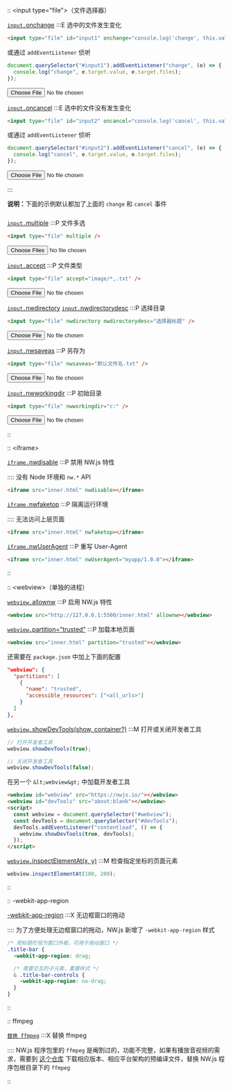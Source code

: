 <meta order="2" description="DOM 的改动" document="https://nwjs-docs.readthedocs.io/zh/latest/References/Changes%20to%20DOM/" />

:: &lt;input type="file"&gt;（文件选择器）

[`input.`onchange](API:E)
:::E 选中的文件发生变化

```html
<input type="file" id="input1" onchange="console.log('change', this.value, this.files)" />
```

或通过 `addEventListener` 侦听

```javascript
document.querySelector("#input1").addEventListener("change", (e) => {
  console.log("change", e.target.value, e.target.files);
});
```

<div class="element">
  <input type="file" onchange="console.log('change', this.value, this.files)" />
</div>

[`input.`oncancel](API:E)
:::E 选中的文件没有发生变化

```html
<input type="file" id="input2" oncancel="console.log('cancel', this.value, this.files)" />
```

或通过 `addEventListener` 侦听

```javascript
document.querySelector("#input2").addEventListener("cancel", (e) => {
  console.log("cancel", e.target.value, e.target.files);
});
```

<div class="element">
  <input type="file" oncancel="console.log('cancel', this.value, this.files)" />
</div>

::: <p style="padding-bottom:10px"><b>说明：</b>下面的示例默认都加了上面的 `change` 和 `cancel` 事件<p>

[`input.`multiple](API:P)
:::P 文件多选

```html
<input type="file" multiple />
```

<div class="element">
  <input type="file" multiple onchange="console.log('change', this.value, this.files)" oncancel="console.log('cancel', this.value, this.files)" />
</div>

[`input.`accept](API:P)
:::P 文件类型

```html
<input type="file" accept="image/*,.txt" />
```

<div class="element">
  <input type="file" accept="image/*,.txt" onchange="console.log('change', this.value, this.files)" oncancel="console.log('cancel', this.value, this.files)" />
</div>

[`input.`nwdirectory](API:P)
[`input.`nwdirectorydesc](API:P)
:::P 选择目录

```html
<input type="file" nwdirectory nwdirectorydesc="选择器标题" />
```

<div class="element">
  <input type="file" nwdirectory nwdirectorydesc="选择器标题" onchange="console.log('change', this.value, this.files)" oncancel="console.log('cancel', this.value, this.files)" />
</div>

[`input.`nwsaveas](API:P)
:::P 另存为

```html
<input type="file" nwsaveas="默认文件名.txt" />
```

<div class="element">
  <input type="file" nwsaveas="默认文件名.txt" onchange="console.log('change', this.value, this.files)" oncancel="console.log('cancel', this.value, this.files)" />
</div>

[`input.`nwworkingdir](API:P)
:::P 初始目录

```html
<input type="file" nwworkingdir="c:" />
```

<div class="element">
  <input type="file" nwworkingdir="c:" onchange="console.log('change', this.value, this.files)" oncancel="console.log('cancel', this.value, this.files)" />
</div>

::

:: &lt;iframe&gt;

[`iframe.`nwdisable](API:P)
:::P 禁用 NW.js 特性

:::: 没有 Node 环境和 `nw.*` API

```html
<iframe src="inner.html" nwdisable></iframe>
```

[`iframe.`nwfaketop](API:P)
:::P 隔离运行环境

:::: 无法访问上层页面

```html
<iframe src="inner.html" nwfaketop></iframe>
```

[`iframe.`nwUserAgent](API:P)
:::P 重写 User-Agent

```html
<iframe src="inner.html" nwUserAgent="myapp/1.0.0"></iframe>
```

::

:: &lt;webview&gt;（单独的进程）

[`webview.`allownw](API:P)
:::P 启用 NW.js 特性

```html
<webview src="http://127.0.0.1:5500/inner.html" allownw></webview>
```

[`webview.`partition="trusted"](API:P)
:::P 加载本地页面

```html
<webview src="inner.html" partition="trusted"></webview>
```

还需要在 `package.json` 中加上下面的配置

```json
"webview": {
  "partitions": [
    {
      "name": "trusted",
      "accessible_resources": ["<all_urls>"]
    }
  ]
},
```

[`webview.`showDevTools(show, container?)](API:M)
:::M 打开或关闭开发者工具

```javascript readOnly
// 打开开发者工具
webview.showDevTools(true);

// 关闭开发者工具
webview.showDevTools(false);
```

在另一个 `&lt;webview&gt;` 中加载开发者工具

```html
<webview id="webview" src="https://nwjs.io/"></webview>
<webview id="devTools" src="about:blank"></webview>
<script>
  const webview = document.querySelector("#webview");
  const devTools = document.querySelector("#devTools");
  devTools.addEventListener("contentload", () => {
    webview.showDevTools(true, devTools);
  });
</script>
```

[`webview.`inspectElementAt(x, y)](API:M)
:::M 检查指定坐标的页面元素

```javascript readOnly
webview.inspectElementAt(100, 200);
```

::

:: -webkit-app-region

[-webkit-app-region](API:X)
:::X 无边框窗口的拖动

:::: 为了方便处理无边框窗口的拖动，NW.js 新增了 `-webkit-app-region` 样式

```css
/* 把标题栏视为窗口外框，可用于拖动窗口 */
.title-bar {
  -webkit-app-region: drag;

  /* 需要交互的子元素，重置样式 */
  & .title-bar-controls {
    -webkit-app-region: no-drag;
  }
}
```

::

:: ffmpeg

[`替换 ffmpeg`](API:X)
:::X 替换 ffmpeg

:::: NW.js 程序包里的 `ffmpeg` 是阉割过的，功能不完整，如果有播放音视频的需求，需要到 <a href="javascript:;" onclick="nw.Shell.openExternal('https://github.com/nwjs-ffmpeg-prebuilt/nwjs-ffmpeg-prebuilt/releases')">这个仓库</a> 下载相应版本、相应平台架构的预编译文件，替换 NW.js 程序包根目录下的 `ffmpeg`

::
